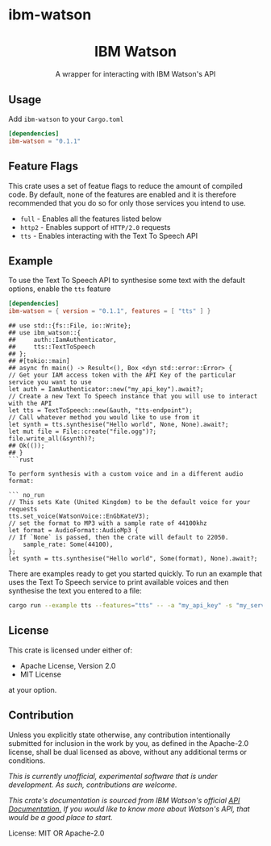 # ibm-watson

<h1 style="text-align: center">IBM Watson</h1>
<p style="text-align: center">A wrapper for interacting with IBM Watson's API</p>

## Usage

Add `ibm-watson` to your `Cargo.toml`

```toml
[dependencies]
ibm-watson = "0.1.1"
```

## Feature Flags

This crate uses a set of featue flags to reduce the amount of compiled code. By default, none
of the features are enabled and it is therefore recommended that you do so for only those
services you intend to use.

* `full` - Enables all the features listed below
* `http2` - Enables support of `HTTP/2.0` requests
* `tts` - Enables interacting with the Text To Speech API

## Example

To use the Text To Speech API to synthesise some text with the default options, enable the `tts` feature

```toml
[dependencies]
ibm-watson = { version = "0.1.1", features = [ "tts" ] }
```

``` no_run
## use std::{fs::File, io::Write};
## use ibm_watson::{
##     auth::IamAuthenticator,
##     tts::TextToSpeech
## };
## #[tokio::main]
## async fn main() -> Result<(), Box <dyn std::error::Error> {
// Get your IAM access token with the API Key of the particular service you want to use
let auth = IamAuthenticator::new("my_api_key").await?;
// Create a new Text To Speech instance that you will use to interact with the API
let tts = TextToSpeech::new(&auth, "tts-endpoint");
// Call whatever method you would like to use from it
let synth = tts.synthesise("Hello world", None, None).await?;
let mut file = File::create("file.ogg")?;
file.write_all(&synth)?;
## Ok(());
## }
```rust

To perform synthesis with a custom voice and in a different audio format:

``` no_run
// This sets Kate (United Kingdom) to be the default voice for your requests
tts.set_voice(WatsonVoice::EnGbKateV3);
// set the format to MP3 with a sample rate of 44100khz
let format = AudioFormat::AudioMp3 {
// If `None` is passed, then the crate will default to 22050.
    sample_rate: Some(44100),
};
let synth = tts.synthesise("Hello world", Some(format), None).await?;
```

There are examples ready to get you started quickly. To run an example that uses the Text To
Speech service to print available voices and then synthesise the text you entered to a file:

```sh
cargo run --example tts --features="tts" -- -a "my_api_key" -s "my_service_url" -t "Greetings from Rust"
```

## License

This crate is licensed under either of:

- Apache License, Version 2.0
- MIT License

at your option.

[Apache License, Version 2.0]: http://www.apache.org/licenses/LICENSE-2.0

[MIT License]: http://opensource.org/licenses/MIT

## Contribution

Unless you explicitly state otherwise, any contribution intentionally submitted
for inclusion in the work by you, as defined in the Apache-2.0 license, shall be
dual licensed as above, without any additional terms or conditions.

<p style="font-style: italic">This is currently unofficial, experimental software that is under development. As such, contributions are welcome.</p>
<p style="font-style: italic">This crate's documentation is sourced from IBM Watson's official <a href = "https://developer.ibm.com/components/watson-apis/apis">API Documentation.</a> If you would like to know more about Watson's API, that would be a good place to start.</p>

License: MIT OR Apache-2.0
